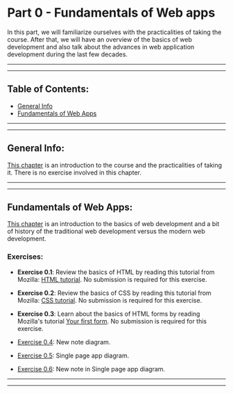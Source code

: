 # Part 0 - Fundamentals of Web apps

In this part, we will familiarize ourselves with the practicalities of taking the course. After that, we will have an overview of the basics of web development and also talk about the advances in web application development during the last few decades.

---
---

## Table of Contents:

- [General Info](#general-info)
- [Fundamentals of Web Apps](#fundamentals-of-web-apps)

---
---

## General Info:

[This chapter](https://fullstackopen.com/en/part0/general_info) is an introduction to the course and the practicalities of taking it. There is no exercise involved in this chapter.



---
---

## Fundamentals of Web Apps:

[This chapter](https://fullstackopen.com/en/part0/fundamentals_of_web_apps) is an introduction to the basics of web development and a bit of history of the traditional web development versus the modern web development.

### Exercises:

- **Exercise 0.1**: Review the basics of HTML by reading this tutorial from Mozilla: [HTML tutorial](https://developer.mozilla.org/en-US/docs/Learn/Getting_started_with_the_web/HTML_basics). No submission is required for this exercise.

- **Exercise 0.2**: Review the basics of CSS by reading this tutorial from Mozilla: [CSS tutorial](https://developer.mozilla.org/en-US/docs/Learn/Getting_started_with_the_web/CSS_basics). No submission is required for this exercise.

- **Exercise 0.3**: Learn about the basics of HTML forms by reading Mozilla's tutorial [Your first form](https://developer.mozilla.org/en-US/docs/Learn/HTML/Forms/Your_first_HTML_form). No submission is required for this exercise.

- [Exercise 0.4](./exercise04.md): New note diagram.

- [Exercise 0.5](./exercise05.md): Single page app diagram.

- [Exercise 0.6](./exercise06.md): New note in Single page app diagram.

---
---